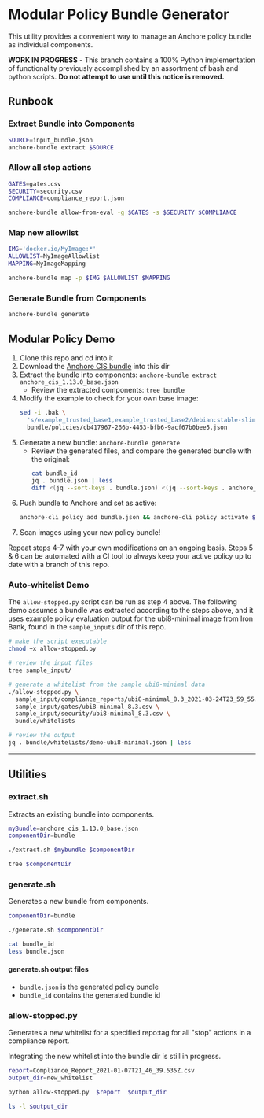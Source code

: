 # Modular Policy Bundle Generator

This utility provides a convenient way to manage an Anchore policy bundle as individual components. 

**WORK IN PROGRESS** - This branch contains a 100% Python implementation of functionality previously accomplished by an assortment of bash and python scripts. **Do not attempt to use until this notice is removed.**

## Runbook

### Extract Bundle into Components
```bash
SOURCE=input_bundle.json
anchore-bundle extract $SOURCE
```

### Allow all stop actions
```bash
GATES=gates.csv
SECURITY=security.csv
COMPLIANCE=compliance_report.json

anchore-bundle allow-from-eval -g $GATES -s $SECURITY $COMPLIANCE
```

### Map new allowlist 
```bash
IMG='docker.io/MyImage:*'
ALLOWLIST=MyImageAllowlist
MAPPING=MyImageMapping

anchore-bundle map -p $IMG $ALLOWLIST $MAPPING
```

### Generate Bundle from Components
```bash
anchore-bundle generate
```

## Modular Policy Demo

1. Clone this repo and cd into it
2. Download the [Anchore CIS bundle](https://github.com/anchore/hub/blob/master/sources/bundles/anchore_cis_1.13.0_base.json) into this dir
3. Extract the bundle into components: `anchore-bundle extract anchore_cis_1.13.0_base.json`
    - Review the extracted components: `tree bundle`
4. Modify the example to check for your own base image:
    ```bash
    sed -i .bak \
      's/example_trusted_base1,example_trusted_base2/debian:stable-slim,debian:stretch-slim/' \
      bundle/policies/cb417967-266b-4453-bfb6-9acf67b0bee5.json
    ```
5. Generate a new bundle: `anchore-bundle generate`
    - Review the generated files, and compare the generated bundle with the original:
        ```bash
        cat bundle_id
        jq . bundle.json | less
        diff <(jq --sort-keys . bundle.json) <(jq --sort-keys . anchore_cis_1.13.0_base.json)
        ```
6. Push bundle to Anchore and set as active:
    ```bash
    anchore-cli policy add bundle.json && anchore-cli policy activate $(cat bundle_id)
    ```
7. Scan images using your new policy bundle!

Repeat steps 4-7 with your own modifications on an ongoing basis. Steps 5 & 6 can be automated with a CI tool to always keep your active policy up to date with a branch of this repo.

### Auto-whitelist Demo

The `allow-stopped.py` script can be run as step 4 above. The following demo assumes a bundle was extracted according to the steps above, and it uses example policy evaluation output for the ubi8-minimal image from Iron Bank, found in the `sample_inputs` dir of this repo.

```bash
# make the script executable
chmod +x allow-stopped.py

# review the input files
tree sample_input/

# generate a whitelist from the sample ubi8-minimal data
./allow-stopped.py \
  sample_input/compliance_reports/ubi8-minimal_8.3_2021-03-24T23_59_55.843Z.json \
  sample_input/gates/ubi8-minimal_8.3.csv \
  sample_input/security/ubi8-minimal_8.3.csv \
  bundle/whitelists

# review the output
jq . bundle/whitelists/demo-ubi8-minimal.json | less
```

---

## Utilities

### extract.sh

Extracts an existing bundle into components.

```bash
myBundle=anchore_cis_1.13.0_base.json
componentDir=bundle

./extract.sh $mybundle $componentDir

tree $componentDir
```
### generate.sh

Generates a new bundle from components.

```bash
componentDir=bundle

./generate.sh $componentDir

cat bundle_id
less bundle.json
```

#### generate.sh output files
  - `bundle.json` is the generated policy bundle
  - `bundle_id` contains the generated bundle id

### allow-stopped.py

Generates a new whitelist for a specified repo:tag for all "stop" actions in a compliance report.

Integrating the new whitelist into the bundle dir is still in progress.

```bash
report=Compliance_Report_2021-01-07T21_46_39.535Z.csv
output_dir=new_whitelist

python allow-stopped.py  $report  $output_dir

ls -l $output_dir
```
